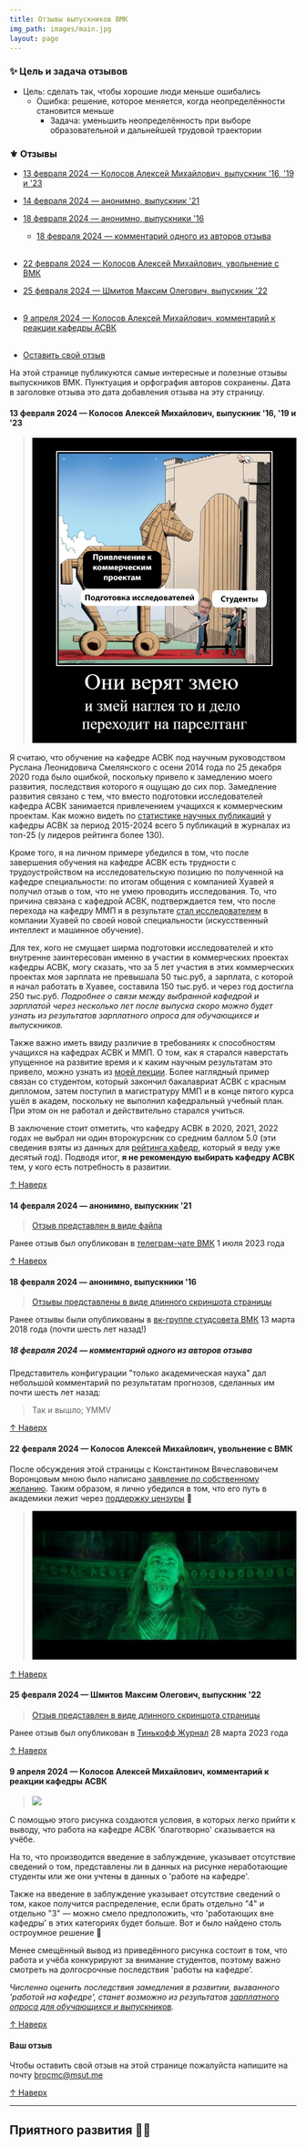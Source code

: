 ```yaml
---
title: Отзывы выпускников ВМК
img_path: images/main.jpg
layout: page
---
```


### ✨ Цель и задача отзывов

- Цель: сделать так, чтобы хорошие люди меньше ошибались
    - Ошибка: решение, которое меняется, когда неопределённости становится меньше
        - Задача: уменьшить неопределённость при выборе образовательной и дальнейшей трудовой траектории

### ⚜️ <a id="reviews">Отзывы</a>

- [13 февраля 2024 — Колосов Алексей Михайлович, выпускник '16, '19 и '23](#review1)

- [14 февраля 2024 — анонимно, выпускник '21](#review2)

- [18 февраля 2024 — анонимно, выпускники '16](#review3)

    - [18 февраля 2024 — комментарий одного из авторов отзыва](#review31)<br><br>

- [22 февраля 2024 — Колосов Алексей Михайлович, увольнение с ВМК](#review4)

- [25 февраля 2024 — Шмитов Максим Олегович, выпускник '22](#review5)<br><br>

- [9 апреля 2024 — Колосов Алексей Михайлович, комментарий к реакции кафедры АСВК](#review6)<br><br>

- [Оставить свой отзыв](#reviewnew)

На этой странице публикуются самые интересные и полезные отзывы выпускников ВМК. Пунктуация и орфография авторов сохранены. Дата в заголовке отзыва это дата добавления отзыва на эту страницу.

#### <a id="review1">13 февраля 2024 — Колосов Алексей Михайлович, выпускник '16, '19 и '23</a>

> ![](images/RL.png)

Я считаю, что обучение на кафедре АСВК под научным руководством Руслана Леонидовича Смелянского с осени 2014 года по 25 декабря 2020 года было ошибкой, поскольку привело к замедлению моего развития, последствия которого я ощущаю до сих пор. Замедление развития связано с тем, что вместо подготовки исследователей кафедра АСВК занимается привлечением учащихся к коммерческим проектам. Как можно видеть по [статистике научных публикаций](https://istina.msu.ru/statistics/organization/214524/dynamic/) у кафедры АСВК за период 2015-2024 всего 5 публикаций в журналах из топ-25 (у лидеров рейтинга более 130).

Кроме того, я на личном примере убедился в том, что после завершения обучения на кафедре АСВК есть трудности с трудоустройством на исследовательскую позицию по полученной на кафедре специальности: по итогам общения с компанией Хуавей я получил отзыв о том, что не умею проводить исследования. То, что причина связана с кафедрой АСВК, подтверждается тем, что после перехода на кафедру ММП я в результате [стал исследователем](https://vk.com/@cmcmsu-kem-rabotaut-posle-vmk) в компании Хуавей по своей новой специальности (искусственный интеллект и машинное обучение).

Для тех, кого не смущает ширма подготовки исследователей и кто внутренне заинтересован именно в участии в коммерческих проектах кафедры АСВК, могу сказать, что за 5 лет участия в этих коммерческих проектах моя зарплата не превышала 50 тыс.руб, а зарплата, с которой я начал работать в Хуавее, составила 150 тыс.руб. и через год достигла 250 тыс.руб. *Подробнее о связи между выбранной кафедрой и зарплатой через несколько лет после выпуска скоро можно будет узнать из результатов зарплатного опроса для обучающихся и выпускников.*

Также важно иметь ввиду различие в требованиях к способностям учащихся на кафедрах АСВК и ММП. О том, как я старался наверстать упущенное на развитие время и к каким научным результатам это привело, можно узнать из [моей лекции](https://www.youtube.com/watch?v=wxm6ZkfUqbM&t=577s). Более наглядный пример связан со студентом, который закончил бакалавриат АСВК с красным дипломом, затем поступил в магистратуру ММП и в конце пятого курса ушёл в академ, поскольку не выполнил кафедральный учебный план. При этом он не работал и действительно старался учиться.

В заключение стоит отметить, что кафедру АСВК в 2020, 2021, 2022 годах не выбрал ни один второкурсник со средним баллом 5.0 (эти сведения взяты из данных для [рейтинга кафедр](https://cmc2rise.msut.me/), который я веду уже десятый год). Подводя итог, **я не рекомендую выбирать кафедру АСВК** тем, у кого есть потребность в развитии.

[↑ Наверх](#reviews)

#### <a id="review2">14 февраля 2024 — анонимно, выпускник '21</a>

> [Отзыв представлен в виде файла](files/doc656967394_602368380.pdf)

Ранее отзыв был опубликован в [телеграм-чате ВМК](https://t.me/cs_msu/22571) 1 июля 2023 года

[↑ Наверх](#reviews)

#### <a id="review3">18 февраля 2024 — анонимно, выпускники '16</a>

> [Отзывы представлены в виде длинного скриншота страницы](files/screencapture-vk-cmcsovet-pro-nauku-v-universitete-i-za-ego-predelami-2024-02-18-16_44_20.png)

Ранее отзывы были опубликованы в [вк-группе студсовета ВМК](https://vk.com/@cmcsovet-pro-nauku-v-universitete-i-za-ego-predelami) 13 марта 2018 года (почти шесть лет назад!)

##### <a id="review31">18 февраля 2024 — комментарий одного из авторов отзыва</a>

Представитель конфигурации "только академическая наука" дал небольшой комментарий по результатам прогнозов, сделанных им почти шесть лет назад:

> Так и вышло; YMMV

[↑ Наверх](#reviews)

#### <a id="review4">22 февраля 2024 — Колосов Алексей Михайлович, увольнение с ВМК</a>

После обсуждения этой страницы с Константином Вячеславовичем Воронцовым мною было написано [заявление по собственному желанию](images/CMC_finish_blur.jpg). Таким образом, я лично убедился в том, что его путь в академики лежит через [поддержку цензуры](https://www.google.com/search?q=воронцов+вепрь) 🐗

> [![Медив признается Мороузу, что проиграл борьбу со Скверной.](images/KV.jpg)](https://youtu.be/oLdrUMcsdz0?t=72)

[↑ Наверх](#reviews)

#### <a id="review5">25 февраля 2024 — Шмитов Максим Олегович, выпускник '22</a>

> [Отзыв представлен в виде длинного скриншота страницы](files/screencapture-journal-tinkoff-ru-students-budget-2024-02-23-18_10_32.png)

Ранее отзыв был опубликован в [Тинькофф Журнал](https://journal.tinkoff.ru/students-budget/) 28 марта 2023 года

[↑ Наверх](#reviews)

#### <a id="review6">9 апреля 2024 — Колосов Алексей Михайлович, комментарий к реакции кафедры АСВК</a>

> ![](images/ASVK_ramen.jpg)

С помощью этого рисунка создаются условия, в которых легко прийти к выводу, что работа на кафедре АСВК 'благотворно' сказывается на учёбе.

На то, что производится введение в заблуждение, указывает отсутствие сведений о том, представлены ли в данных на рисунке неработающие студенты или же они учтены в данных о 'работе на кафедре'.

Также на введение в заблуждение указывает отсутствие сведений о том, какое получится распределение, если брать отдельно "4" и отдельно "3" — можно смело предположить, что 'работающих вне кафедры' в этих категориях будет больше. Вот и было найдено столь остроумное решение 🍜

Менее смещённый вывод из приведённого рисунка состоит в том, что работа и учёба конкурируют за внимание студентов, поэтому важно смотреть на долгосрочные последствия 'работы на кафедре'.

*Численно оценить последствия замедления в развитии, вызванного 'работой на кафедре', станет возможно из результатов [зарплатного опроса для обучающихся и выпускников](https://cmc.msut.me/#salary).*

[↑ Наверх](#reviews)

#### <a id="reviewnew">Ваш отзыв</a>

Чтобы оставить свой отзыв на этой странице пожалуйста напишите на почту brocmc@msut.me

[↑ Наверх](#reviews)

---

## Приятного развития ✌🏻
